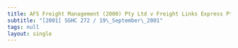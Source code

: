```yaml
---
title: AFS Freight Management (2000) Pty Ltd v Freight Links Express Pte Ltd
subtitle: "[2001] SGHC 272 / 19\_September\_2001"
tags: null
layout: single
---
```


